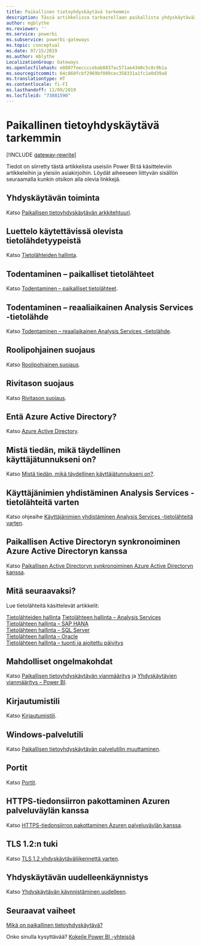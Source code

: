 ```yaml
---
title: Paikallinen tietoyhdyskäytävä tarkemmin
description: Tässä artikkelissa tarkastellaan paikallista yhdyskäytävää tarkemmin. Artikkelissa kerrotaan, miten palvelu toimii Azure Active Directoryn ja paikallisen Active Directoryn kanssa Analysis Servicesiä käytettäessä.
author: mgblythe
ms.reviewer: ''
ms.service: powerbi
ms.subservice: powerbi-gateways
ms.topic: conceptual
ms.date: 07/15/2019
ms.author: mblythe
LocalizationGroup: Gateways
ms.openlocfilehash: e8807feeccccebab8837ac571ae4340c5c0c9b1a
ms.sourcegitcommit: 64c860fcbf2969bf089cec358331a1fc1e0d39a8
ms.translationtype: HT
ms.contentlocale: fi-FI
ms.lasthandoff: 11/09/2019
ms.locfileid: "73881590"
---
```

# <a name="on-premises-data-gateway-in-depth"></a>Paikallinen tietoyhdyskäytävä tarkemmin

[!INCLUDE [gateway-rewrite](includes/gateway-rewrite.md)]

Tiedot on siirretty tästä artikkelista useisiin Power BI:tä käsitteleviin artikkeleihin ja yleisiin asiakirjoihin. Löydät aiheeseen liittyvän sisällön seuraamalla kunkin otsikon alla olevia linkkejä.

## <a name="how-the-gateway-works"></a>Yhdyskäytävän toiminta

Katso [Paikallisen tietoyhdyskäytävän arkkitehtuuri](/data-integration/gateway/service-gateway-onprem-indepth).

## <a name="list-of-available-data-source-types"></a>Luettelo käytettävissä olevista tietolähdetyypeistä

Katso [Tietolähteiden hallinta](service-gateway-data-sources.md).

## <a name="authentication-to-on-premises-data-sources"></a>Todentaminen – paikalliset tietolähteet

Katso [Todentaminen – paikalliset tietolähteet](/data-integration/gateway/service-gateway-onprem-indepth#authentication-to-on-premises-data-sources).

## <a name="authentication-to-a-live-analysis-services-data-source"></a>Todentaminen – reaaliaikainen Analysis Services -tietolähde

Katso [Todentaminen – reaaliaikainen Analysis Services -tietolähde](service-gateway-enterprise-manage-ssas.md#authentication-to-a-live-analysis-services-data-source).

## <a name="role-based-security"></a>Roolipohjainen suojaus

Katso [Roolipohjainen suojaus](service-gateway-enterprise-manage-ssas.md#role-based-security).

## <a name="row-level-security"></a>Rivitason suojaus

Katso [Rivitason suojaus](service-gateway-enterprise-manage-ssas.md#row-level-security).

## <a name="what-about-azure-active-directory"></a>Entä Azure Active Directory?

Katso [Azure Active Directory](/data-integration/gateway/service-gateway-onprem-indepth#azure-active-directory).

## <a name="how-do-i-tell-what-my-upn-is"></a>Mistä tiedän, mikä täydellinen käyttäjätunnukseni on?

Katso [Mistä tiedän, mikä täydellinen käyttäjätunnukseni on?](/data-integration/gateway/service-gateway-onprem-indepth#how-do-i-tell-what-my-upn-is).

## <a name="map-user-names-for-analysis-services-data-sources"></a>Käyttäjänimien yhdistäminen Analysis Services -tietolähteitä varten

Katso ohjeaihe [Käyttäjänimien yhdistäminen Analysis Services -tietolähteitä varten](service-gateway-enterprise-manage-ssas.md#map-user-names-for-analysis-services-data-sources).

## <a name="synchronize-an-on-premises-active-directory-with-azure-active-directory"></a>Paikallisen Active Directoryn synkronoiminen Azure Active Directoryn kanssa

Katso [Paikallisen Active Directoryn synkronoiminen Azure Active Directoryn kanssa](/data-integration/gateway/service-gateway-onprem-indepth#synchronize-an-on-premises-active-directory-with-azure-active-directory).

## <a name="what-to-do-next"></a>Mitä seuraavaksi?

Lue tietolähteitä käsittelevät artikkelit:

[Tietolähteiden hallinta](service-gateway-data-sources.md)
[Tietolähteen hallinta – Analysis Services](service-gateway-enterprise-manage-ssas.md)  
[Tietolähteen hallinta – SAP HANA](service-gateway-enterprise-manage-sap.md)  
[Tietolähteen hallinta – SQL Server](service-gateway-enterprise-manage-sql.md)  
[Tietolähteen hallinta – Oracle](service-gateway-onprem-manage-oracle.md)  
[Tietolähteen hallinta – tuonti ja ajoitettu päivitys](service-gateway-enterprise-manage-scheduled-refresh.md)  

## <a name="where-things-can-go-wrong"></a>Mahdolliset ongelmakohdat

Katso [Paikallisen tietoyhdyskäytävän vianmääritys](/data-integration/gateway/service-gateway-tshoot) ja [Yhdyskäytävien vianmääritys – Power BI](service-gateway-onprem-tshoot.md).

## <a name="sign-in-account"></a>Kirjautumistili

Katso [Kirjautumistili](/data-integration/gateway/service-gateway-onprem-indepth#sign-in-account).

## <a name="windows-service-account"></a>Windows-palvelutili

Katso [Paikallisen tietoyhdyskäytävän palvelutilin muuttaminen](/data-integration/gateway/service-gateway-service-account).

## <a name="ports"></a>Portit

Katso [Portit](/data-integration/gateway/service-gateway-communication#ports).

## <a name="forcing-https-communication-with-azure-service-bus"></a>HTTPS-tiedonsiirron pakottaminen Azuren palveluväylän kanssa

Katso [HTTPS-tiedonsiirron pakottaminen Azuren palveluväylän kanssa](/data-integration/gateway/service-gateway-communication#force-https-communication-with-azure-service-bus).

## <a name="support-for-tls-12"></a>TLS 1.2:n tuki

Katso [TLS 1.2 yhdyskäytäväliikennettä varten](/data-integration/gateway/service-gateway-communication#tls-12-for-gateway-traffic).

## <a name="how-to-restart-the-gateway"></a>Yhdyskäytävän uudelleenkäynnistys

Katso [Yhdyskäytävän käynnistäminen uudelleen](/data-integration/gateway/service-gateway-restart).

## <a name="next-steps"></a>Seuraavat vaiheet

[Mikä on paikallinen tietoyhdyskäytävä?](service-gateway-onprem.md)

Onko sinulla kysyttävää? [Kokeile Power BI -yhteisöä](https://community.powerbi.com/)